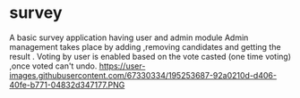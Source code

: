 # survey
A basic survey application having user and admin module 
Admin management takes place by adding ,removing candidates and getting the result .
Voting by user is enabled based on the vote casted (one time voting) ,once voted can't undo.
https://user-images.githubusercontent.com/67330334/195253687-92a0210d-d406-40fe-b771-04832d347177.PNG
